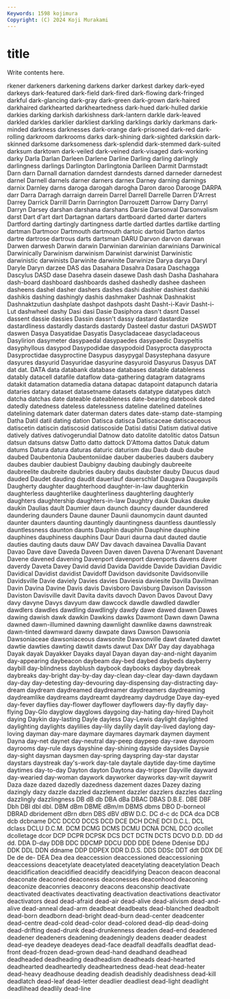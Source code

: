```yaml
---
Keywords: 1598 kojimura
Copyright: (C) 2024 Koji Murakami
---
```


# title

Write contents here.



rkener darkeners darkening
darkens darker darkest darkey dark-eyed darkeys dark-featured dark-field dark-fired dark-flowing
dark-fringed darkful dark-glancing dark-gray dark-green dark-grown dark-haired darkhaired darkhearted darkheartedness
dark-hued dark-hulled darkie darkies darking darkish darkishness dark-lantern darkle dark-leaved
darkled darkles darklier darkliest darkling darklings darkly darkmans dark-minded darkness
darknesses dark-orange dark-prisoned dark-red dark-rolling darkroom darkrooms darks dark-shining dark-sighted
darkskin dark-skinned darksome darksomeness dark-splendid dark-stemmed dark-suited darksum darktown dark-veiled
dark-veined dark-visaged dark-working darky Darla Darlan Darleen Darlene Darline Darling
darling darlingly darlingness darlings Darlington Darlingtonia Darlleen Darmit Darmstadt Darn
darn Darnall darnation darndest darndests darned darneder darnedest darnel Darnell
darnels darner darners darnex Darney darning darnings darnix Darnley darns
daroga darogah darogha Daron daroo Darooge DARPA darr Darra Darragh
darraign darrein Darrel Darrell Darrelle Darren D'Arrest Darrey Darrick Darrill
Darrin Darrington Darrouzett Darrow Darry Darryl Darryn Darsey darshan darshana
darshans Darsie Darsonval Darsonvalism darst Dart d'art dart Dartagnan dartars
dartboard darted darter darters Dartford darting dartingly dartingness dartle dartled
dartles dartlike dartling dartman Dartmoor Dartmouth dartmouth dartoic dartoid Darton
dartos dartre dartrose dartrous darts dartsman DARU Darvon darvon darwan
Darwen darwesh Darwin darwin Darwinian darwinian darwinians Darwinical Darwinically Darwinism
darwinism Darwinist darwinist Darwinistic darwinistic darwinists Darwinite darwinite Darwinize Darya
darya Daryl Daryle Daryn darzee DAS das Dasahara Dasahra Dasara
Daschagga Dascylus DASD dase Dasehra dasein dasewe Dash dash Dasha
Dashahara dash-board dashboard dashboards dashed dashedly dashee dasheen dasheens dashel
dasher dashers dashes dashi dashier dashiest dashiki dashikis dashing dashingly
dashis dashmaker Dashnak Dashnakist Dashnaktzutiun dashplate dashpot dashpots dasht Dasht-i-Kavir
Dasht-i-Lut dashwheel dashy Dasi dasi Dasie Dasiphora dasn't dasnt Dassel
dassent dassie dassies Dassin dassn't dassy dastard dastardize dastardliness dastardly
dastards dastardy Dasteel dastur dasturi DASWDT daswen Dasya Dasyatidae Dasyatis
Dasycladaceae dasycladaceous Dasylirion dasymeter dasypaedal dasypaedes dasypaedic Dasypeltis dasyphyllous dasypod
Dasypodidae dasypodoid Dasyprocta dasyprocta Dasyproctidae dasyproctine Dasypus dasypygal Dasystephana dasyure
dasyures dasyurid Dasyuridae dasyurine dasyuroid Dasyurus Dasyus DAT dat dat.
DATA data databank database databases datable datableness datably datacell datafile
dataflow data-gathering datagram datagrams datakit datamation datamedia datana datapac datapoint
datapunch dataria dataries datary dataset datasetname datasets datatype datatypes datch
datcha datchas date dateable dateableness date-bearing datebook dated datedly datedness
dateless datelessness dateline datelined datelines datelining datemark dater daterman daters
dates date-stamp date-stamping Datha Datil datil dating dation Datisca datisca
Datiscaceae datiscaceous datiscetin datiscin datiscosid datiscoside Datisi datisi Datism datival
dative datively datives dativogerundial Datnow dato datolite datolitic datos Datsun
datsun datsuns datsw Datto datto dattock D'Attoma dattos Datuk datum
datums Datura datura daturas daturic daturism dau Daub daub daube
daubed Daubentonia Daubentoniidae dauber dauberies daubers daubery daubes daubier daubiest
Daubigny daubing daubingly daubreeite daubreelite daubreite daubries daubry daubs daubster
dauby Daucus daud dauded Daudet dauding daudit dauerlauf dauerschlaf Daugava
Daugavpils Daugherty daughter daughterhood daughter-in-law daughterkin daughterless daughterlike daughterliness daughterling
daughterly daughters daughtership daughters-in-law Daughtry dauk Daukas dauke daukin Daulias
dault Daumier daun daunch dauncy daunder daundered daundering daunders Daune
dauner Daunii daunomycin daunt daunted daunter daunters daunting dauntingly dauntingness
dauntless dauntlessly dauntlessness daunton daunts Dauphin dauphin Dauphine dauphine dauphines
dauphiness dauphins Daur Dauri daurna daut dauted dautie dauties dauting
dauts dauw DAV Dav davach davainea Davallia Davant Davao Dave
dave Daveda Daveen Daven daven Davena D'Avenant Davenant Davene davened
davening Davenport davenport davenports davens daver daverdy Daveta Davey David
david Davida Davidde Davide Davidian Davidic Davidical Davidist davidist Davidoff
Davidson davidsonite Davidsonville Davidsville Davie daviely Davies davies Daviesia daviesite
Davilla Davilman Davin Davina Davine Davis davis Davisboro Davisburg Davison
Davisson Daviston Davisville davit Davita davits davoch Davon Davos Davout
Davy davy davyne Davys davyum daw dawcock dawdle dawdled dawdler
dawdlers dawdles dawdling dawdlingly dawdy dawe dawed dawen Dawes dawing
dawish dawk dawkin Dawkins dawks Dawmont Dawn dawn Dawna dawned
dawn-illumined dawning dawnlight dawnlike dawns dawnstreak dawn-tinted dawnward dawny dawpate
daws Dawson Dawsonia Dawsoniaceae dawsoniaceous dawsonite Dawsonville dawt dawted dawtet
dawtie dawties dawting dawtit dawts dawut Dax DAY Day day
dayabhaga Dayak dayak Dayakker Dayaks dayal Dayan dayan day-and-night dayanim
day-appearing daybeacon daybeam day-bed daybed daybeds dayberry daybill day-blindness dayblush
daybook daybooks dayboy daybreak daybreaks day-bright day-by-day day-clean day-clear day-dawn
daydawn day-day day-detesting day-devouring day-dispensing day-distracting day-dream daydream daydreamed daydreamer
daydreamers daydreaming daydreamlike daydreams daydreamt daydreamy daydrudge Daye day-eyed day-fever
dayflies day-flower dayflower dayflowers day-fly dayfly day-flying Day-Glo dayglow dayglows
daygoing day-hating day-hired Dayhoit daying Daykin day-lasting Dayle dayless Day-Lewis
daylight daylighted daylighting daylights daylilies day-lily daylily daylit day-lived daylong
day-loving dayman day-mare daymare daymares daymark daymen dayment Dayna day-net
daynet day-neutral day-peep daypeep day-rawe dayroom dayrooms day-rule days dayshine
day-shining dayside daysides Daysie day-sight daysman daysmen day-spring dayspring day-star
daystar daystars daystreak day's-work day-tale daytale daytide day-time daytime daytimes
day-to-day Dayton dayton Daytona day-tripper Dayville dayward day-wearied day-woman daywork
dayworker dayworks day-writ daywrit Daza daze dazed dazedly dazedness dazement
dazes Dazey dazing dazingly dazy dazzle dazzled dazzlement dazzler dazzlers
dazzles dazzling dazzlingly dazzlingness DB dB db DBA dBa DBAC
DBAS D.B.E. DBE DBF Dbh DBI dbl dbl. DBM dBm
DBME dBm/m DBMS dbms DBO D-borneol DBRAD dbridement dBrn dbrn
DBS dBV dBW D.C. DC d-c dc DCA dca DCB
dcb dcbname DCC DCCO DCCS DCD DCE DCH DChE DCI
D.C.L. DCL dclass DCLU D.C.M. DCM DCMG DCMS DCMU DCNA
DCNL DCO dcollet dcolletage dcor DCP DCPR DCPSK DCS DCT
DCTN DCTS DCVO D.D. DD dd dd. DDA D-day DDB
DDC DDCMP DDCU DDD DDE Ddene Ddenise DDJ DDK DDL
DDN ddname DDP DDPEX DDR D.D.S. DDS DDSc DDT ddt
DDX DE De de de- DEA Dea dea deaccession deaccessioned
deaccessioning deaccessions deacetylate deacetylated deacetylating deacetylation Deach deacidification deacidified deacidify
deacidifying Deacon deacon deaconal deaconate deaconed deaconess deaconesses deaconhood deaconing
deaconize deaconries deaconry deacons deaconship deactivate deactivated deactivates deactivating deactivation
deactivations deactivator deactivators dead dead-afraid dead-air dead-alive dead-alivism dead-and-alive dead-anneal
dead-arm deadbeat deadbeats dead-blanched deadbolt dead-born deadborn dead-bright dead-burn dead-center
deadcenter dead-centre dead-cold dead-color dead-colored dead-dip dead-doing dead-drifting dead-drunk dead-drunkenness
deaden dead-end deadened deadener deadeners deadening deadeningly deadens deader deadest
dead-eye deadeye deadeyes dead-face deadfall deadfalls deadflat dead-front dead-frozen dead-grown
dead-hand deadhand deadhead deadheaded deadheading deadheadism deadheads dead-hearted deadhearted deadheartedly
deadheartedness dead-heat dead-heater dead-heavy deadhouse deading deadish deadishly deadishness dead-kill
deadlatch dead-leaf dead-letter deadlier deadliest dead-light deadlight deadlihead deadlily dead-line
